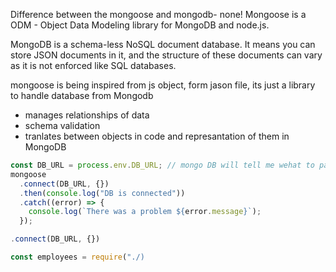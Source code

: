 <!-- block always the same besides options depeding on machine -->

Difference between the mongoose and mongodb- none! Mongoose is a ODM - Object Data Modeling library for MongoDB and node.js.

MongoDB is a schema-less NoSQL document database. It means you can store JSON documents in it, and the structure of these documents can vary as it is not enforced like SQL databases.

mongoose is being inspired from js object, form jason file, its just a library to handle database from Mongodb

- manages relationships of data
- schema validation
- tranlates between objects in code and represantation of them in MongoDB

```javascript
const DB_URL = process.env.DB_URL; // mongo DB will tell me wehat to parse, you give them in the brackets after env
mongoose
  .connect(DB_URL, {})
  .then(console.log("DB is connected"))
  .catch((error) => {
    console.log(`There was a problem ${error.message}`);
  });
```

<!-- CHecking the options -->

```javascript
.connect(DB_URL, {})
```

<!-- handling anything in root route, it has to be redirected thebre -->

```javascript
const employees = require("./)
```
